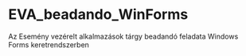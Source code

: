 # EVA_beadando_WinForms
Az Esemény vezérelt alkalmazások tárgy beadandó feladata Windows Forms keretrendszerben
